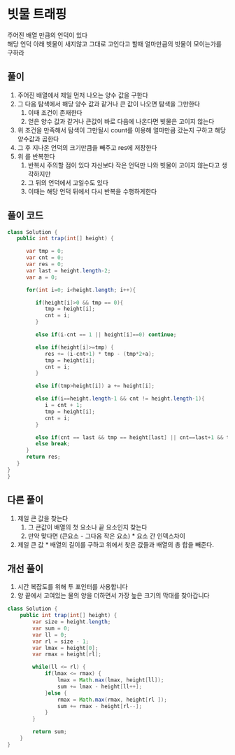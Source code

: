 # 빗물 트래핑
주어진 배열 만큼의 언덕이 있다  
해당 언덕 아래 빗물이 새지않고 그대로 고인다고 할때 얼마만큼의 빗물이 모이는가를 구하라

## 풀이
1. 주어진 배열에서 제일 먼저 나오는 양수 값을 구한다
2. 그 다음 탐색에서 해당 양수 값과 같거나 큰 값이 나오면 탐색을 그만한다
   1. 이때 조건이 존재한다
   2. 얻은 양수 값과 같거나 큰값이 바로 다음에 나온다면 빗물은 고이지 않는다
3. 위 조건을 만족해서 탐색이 그만될시 count를 이용해 얼마만큼 갔는지 구하고 해당 양수값과 곱한다
4. 그 후 지나온 언덕의 크기만큼을 빼주고 res에 저장한다
5. 위 를 반복한다
   1. 반복시 주의할 점이 있다 자신보다 작은 언덕만 나와 빗물이 고이지 않는다고 생각하지만
   2. 그 뒤의 언덕에서 고일수도 있다
   3. 이때는 해당 언덕 뒤에서 다시 반복을 수행하게한다

## 풀이 코드
```java
class Solution {
   public int trap(int[] height) {

      var tmp = 0;
      var cnt = 0;
      var res = 0;
      var last = height.length-2;
      var a = 0;

      for(int i=0; i<height.length; i++){

         if(height[i]>0 && tmp == 0){
            tmp = height[i];
            cnt = i;
         }

         else if(i-cnt == 1 || height[i]==0) continue;

         else if(height[i]>=tmp) {
            res += (i-cnt+1) * tmp - (tmp*2+a);
            tmp = height[i];
            cnt = i;
         }

         else if(tmp>height[i]) a += height[i];

         else if(i==height.length-1 && cnt != height.length-1){
            i = cnt + 1;
            tmp = height[i];
            cnt = i;
         }

         else if(cnt == last && tmp == height[last] || cnt==last+1 && tmp == height[last+1]) break;
         else break;
      }
      return res;
   }
}
}
```

## 다른 풀이
1. 제일 큰 값을 찾는다
   1. 그 큰값이 배열의 첫 요소나 끝 요소인지 찾는다
   2. 만약 맞다면 (큰요소 - 그다음 작은 요소) * 요소 간 인덱스차이
2. 제일 큰 값 * 배열의 길이를 구하고 위에서 찾은 값들과 배열의 총 합을 빼준다.


## 개선 풀이
1. 시간 복잡도를 위해 투 포인터를 사용합니다
2. 양 끝에서 고여있는 물의 양을 더하면서 가장 높은 크기의 막대를 찾아갑니다

```java
class Solution {
    public int trap(int[] height) {
        var size = height.length;
        var sum = 0;
        var ll = 0;
        var rl = size - 1;
        var lmax = height[0];
        var rmax = height[rl];

        while(ll <= rl) {
            if(lmax <= rmax) {
                lmax = Math.max(lmax, height[ll]);
                sum += lmax - height[ll++];
            }else {
                rmax = Math.max(rmax, height[rl ]);
                sum += rmax - height[rl--];
            }
        }

        return sum;
    }
}
```